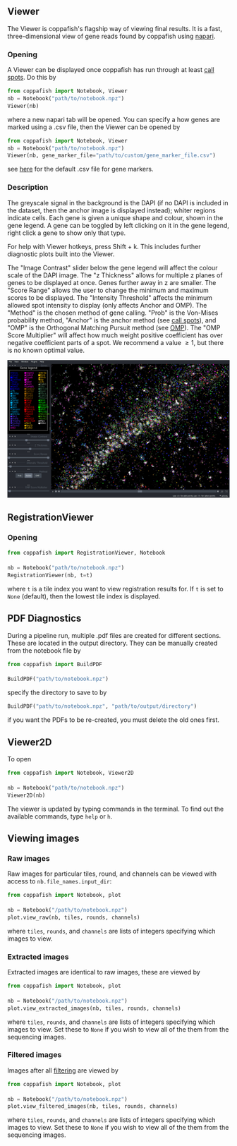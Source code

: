 ## Viewer

The Viewer is coppafish's flagship way of viewing final results. It is a fast, three-dimensional view of gene reads 
found by coppafish using <a href="https://github.com/napari/napari" target="_blank">napari</a>.

### Opening

A Viewer can be displayed once coppafish has run through at least [call spots](overview.md#call-spots). Do this by

```python
from coppafish import Notebook, Viewer
nb = Notebook("path/to/notebook.npz")
Viewer(nb)
```

where a new napari tab will be opened. You can specify a how genes are marked using a .csv file, then the Viewer can be 
opened by

```python
from coppafish import Notebook, Viewer
nb = Notebook("path/to/notebook.npz")
Viewer(nb, gene_marker_file="path/to/custom/gene_marker_file.csv")
```

see <a href="https://github.com/reillytilbury/coppafish/raw/HEAD/coppafish/plot/results_viewer/gene_color.csv" target="_blank">
here</a> for the default .csv file for gene markers.

### Description

The greyscale signal in the background is the DAPI (if no DAPI is included in the dataset, then the anchor image is 
displayed instead); whiter regions indicate cells. Each gene is given a unique shape and colour, shown in the gene 
legend. A gene can be toggled by left clicking on it in the gene legend, right click a gene to show only that type.

For help with Viewer hotkeys, press Shift + k. This includes further diagnostic plots built into the Viewer.

The "Image Contrast" slider below the gene legend will affect the colour scale of the DAPI image. The "z Thickness" 
allows for multiple z planes of genes to be displayed at once. Genes further away in z are smaller. The "Score Range" 
allows the user to change the minimum and maximum scores to be displayed. The "Intensity Threshold" affects the minimum 
allowed spot intensity to display (only affects Anchor and OMP). The "Method" is the chosen method of gene calling. 
"Prob" is the Von-Mises probability method, "Anchor" is the anchor method (see [call spots](overview.md#call-spots)), and 
"OMP" is the Orthogonal Matching Pursuit method (see [OMP](overview.md#orthogonal-matching-pursuit)). The "OMP Score 
Multiplier" will affect how much weight positive coefficient has over negative coefficient parts of a spot. We 
recommend a value $\ge1$, but there is no known optimal value.

![](images/Viewer_example.PNG "The Viewer")

## RegistrationViewer

### Opening

```python
from coppafish import RegistrationViewer, Notebook

nb = Notebook("path/to/notebook.npz")
RegistrationViewer(nb, t=t)
```

where `t` is a tile index you want to view registration results for. If `t` is set to `None` (default), then the lowest 
tile index is displayed.

## PDF Diagnostics

During a pipeline run, multiple .pdf files are created for different sections. These are located in the output 
directory. They can be manually created from the notebook file by
```python
from coppafish import BuildPDF

BuildPDF("path/to/notebook.npz")
```

specify the directory to save to by
```python
BuildPDF("path/to/notebook.npz", "path/to/output/directory")
```
if you want the PDFs to be re-created, you must delete the old ones first.

## Viewer2D

To open
```python
from coppafish import Notebook, Viewer2D

nb = Notebook("path/to/notebook.npz")
Viewer2D(nb)
```

The viewer is updated by typing commands in the terminal. To find out the available commands, type `help` or `h`.

## Viewing images

### Raw images

Raw images for particular tiles, round, and channels can be viewed with access to `nb.file_names.input_dir`:

```python
from coppafish import Notebook, plot

nb = Notebook("/path/to/notebook.npz")
plot.view_raw(nb, tiles, rounds, channels)
```

where `tiles`, `rounds`, and `channels` are lists of integers specifying which images to view.

### Extracted images

Extracted images are identical to raw images, these are viewed by

```python
from coppafish import Notebook, plot

nb = Notebook("/path/to/notebook.npz")
plot.view_extracted_images(nb, tiles, rounds, channels)
```

where `tiles`, `rounds`, and `channels` are lists of integers specifying which images to view. Set these to `None` if 
you wish to view all of the them from the sequencing images.

### Filtered images

Images after all [filtering](overview.md#filter) are viewed by

```python
from coppafish import Notebook, plot

nb = Notebook("/path/to/notebook.npz")
plot.view_filtered_images(nb, tiles, rounds, channels)
```

where `tiles`, `rounds`, and `channels` are lists of integers specifying which images to view. Set these to `None` if 
you wish to view all of the them from the sequencing images.
